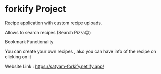 # forkify Project


Recipe application with custom recipe uploads.

Allows to search recipes (Search Pizza😊)

Bookmark Functionality

You can create your own recipes , also you can have info of the recipe on clicking on it






Website Link : https://satyam-forkify.netlify.app/
